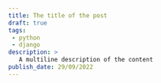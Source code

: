 ```yaml
---
title: The title of the post
draft: true
tags:
 - python
 - django
description: >
   A multiline description of the content
publish_date: 29/09/2022
---
```

